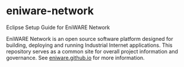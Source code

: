 # eniware-network
Eclipse Setup Guide for EniWARE Network

EniWARE Network is an open source software platform designed for building, deploying and running Industrial Internet applications. This repository serves as a common site for overall project information and governance. See <a href="https://github.com/eniware-org/eniware-network" rel="nofollow">eniware.github.io</a> for more information.

